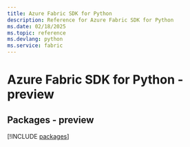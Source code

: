```yaml
---
title: Azure Fabric SDK for Python
description: Reference for Azure Fabric SDK for Python
ms.date: 02/18/2025
ms.topic: reference
ms.devlang: python
ms.service: fabric
---
```

# Azure Fabric SDK for Python - preview
## Packages - preview
[!INCLUDE [packages](fabric-index.md)]